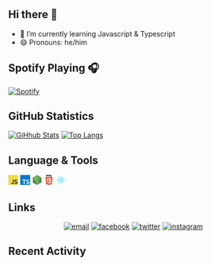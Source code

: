 ## Hi there 👋

- 🌱 I’m currently learning Javascript & Typescript
- 😄 Pronouns: he/him

## Spotify Playing 🎧

[![Spotify](https://novatorem-five-phi.vercel.app/api/spotify)](https://open.spotify.com/user/bffeb7bjhlqns1wmjtcxldhns)

## GitHub Statistics
[![GiHhub Stats](https://github-readme-stats.vercel.app/api?username=Abdurrahman075&show_icons=true&theme=dark)](https://github.com/Abdurrahman075)
[![Top Langs](https://github-readme-stats.vercel.app/api/top-langs/?username=Abdurrahman075&layout=compact&theme=blue)](https://github.com/Abdurrahman075)

## Language & Tools
<img src="https://raw.githubusercontent.com/github/explore/80688e429a7d4ef2fca1e82350fe8e3517d3494d/topics/javascript/javascript.png" width=20> <img src="https://raw.githubusercontent.com/github/explore/80688e429a7d4ef2fca1e82350fe8e3517d3494d/topics/typescript/typescript.png" width=20>
<img height="20" src="https://raw.githubusercontent.com/github/explore/80688e429a7d4ef2fca1e82350fe8e3517d3494d/topics/nodejs/nodejs.png"/>
<img height="20" src="https://raw.githubusercontent.com/github/explore/80688e429a7d4ef2fca1e82350fe8e3517d3494d/topics/html/html.png" />
<img height="20" src="https://raw.githubusercontent.com/github/explore/80688e429a7d4ef2fca1e82350fe8e3517d3494d/topics/react/react.png" />

## Links

<p align="center">
  <a href="mailto:fayyadh.abdurrahman607@gmail.com"><img height="20" src="https://cdn.jsdelivr.net/npm/simple-icons@v3/icons/gmail.svg" alt="email"/></a>
  <a href="https://www.facebook.com/"><img height="20" src="https://cdn.jsdelivr.net/npm/simple-icons@v3/icons/facebook.svg" alt="facebook"/></a>
  <a href="https://twitter.com/fayyadh_75"><img height="20" src="https://cdn.jsdelivr.net/npm/simple-icons@v3/icons/twitter.svg" alt="twitter"/></a>
  <a href="https://www.instagram.com/fayyadh_75"><img height="20" src="https://cdn.jsdelivr.net/npm/simple-icons@v3/icons/instagram.svg" alt="instagram"/></a>
</p>

## Recent Activity

<!--START_SECTION:activity-->
<!--END_SECTION:activity-->
